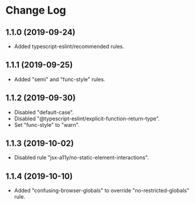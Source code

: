 # Change Log

## 1.1.0 (2019-09-24)

* Added typescript-eslint/recommended rules.

## 1.1.1 (2019-09-25)

* Added "semi" and "func-style" rules.

## 1.1.2 (2019-09-30)

* Disabled "default-case".
* Disabled "@typescript-eslint/explicit-function-return-type".
* Set "func-style" to "warn".

## 1.1.3 (2019-10-02)

* Disabled rule "jsx-a11y/no-static-element-interactions".

## 1.1.4 (2019-10-10)

* Added "confusing-browser-globals" to override "no-restricted-globals" rule.
